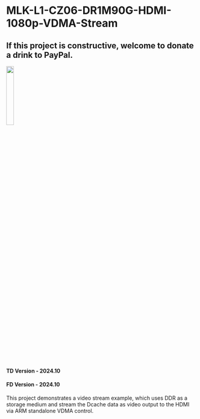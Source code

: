 # MLK-L1-CZ06-DR1M90G-HDMI-1080p-VDMA-Stream

## If this project is constructive, welcome to donate a drink to PayPal.

<img src="https://github.com/briansune/FPGA-Camera-MIPI-DVP-Verilog/assets/29487339/75ccc568-4f17-48a1-b2af-20211f98896c" style="height:20%; width:20%">

#### TD Version - 2024.10

#### FD Version - 2024.10

This project demonstrates a video stream example, which uses DDR as a storage medium and stream the Dcache data as video output to the HDMI via ARM standalone VDMA control.



